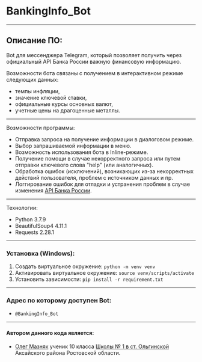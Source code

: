 # BankingInfo_Bot
---

## Описание ПО:
Bot для мессенджера Telegram, который позволяет получить через официальный API Банка России важную финансовую информацию.

Возможности бота связаны с получением в интерактивном режиме следующих данных:
* темпы инфляции,
* значение ключевой ставки,
* официальные курсы основных валют,
* учетные цены на драгоценные металлы.
---

Возможности программы:
* Отправка запроса на получение информации в диалоговом режиме.
* Выбор запрашиваемой информации в меню.
* Возможность использования бота в Inline-режиме.
* Получение помощи в случае некорректного запроса или путем отправки ключевого слова "help" (или аналогичных).
* Обработка ошибок (исключений), возникающих из-за некорректных действий пользователя, проблем с источником данных и пр.
* Логгирование ошибок для отладки и устранения проблем в случае изменения [API Банка России](https://www.cbr.ru/DailyInfoWebServ/DailyInfo.asmx). 
---

Технологии:
* Python 3.7.9
* BeautifulSoup4 4.11.1
* Requests 2.28.1
---

### Установка (Windows):
1. Создать виртуальное окружение: `python -m venv venv`
2. Активировать виртуальное окружение: `source venv/scripts/activate`
3. Установить зависимости: `pip install -r requirement.txt`
---

### Адрес по которому доступен Bot:

* `@BankingInfo_Bot`
---

#### Автором данного кода является:
- [Олег Мазняк](https://vk.com/id711694423) ученик 10 класса [Школы № 1 в ст. Ольгинской](https://olginschool.rnd.eduru.ru/?ysclid=l9hbe3ijli576377254) Аксайского района Ростовской области.